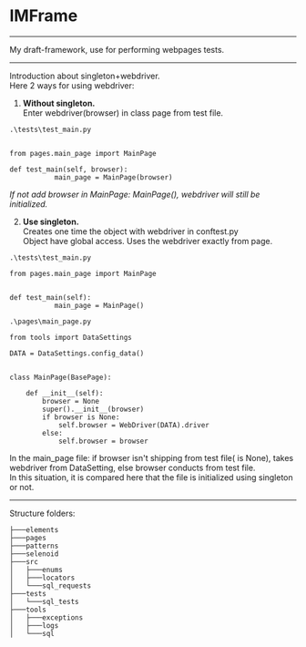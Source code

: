# IMFrame
___
My draft-framework, use for performing webpages tests.
___
Introduction about singleton+webdriver.\
Here 2 ways for using webdriver:
1. **Without singleton.**\
Enter webdriver(browser) in class page from test file.
```
.\tests\test_main.py


from pages.main_page import MainPage

def test_main(self, browser):
           main_page = MainPage(browser)
```
_If not add browser in MainPage: MainPage(), webdriver will still be initialized._

2. **Use singleton.**\
Creates one time the object with webdriver in conftest.py\
Object have global access. Uses the webdriver exactly from page.
```
.\tests\test_main.py

from pages.main_page import MainPage


def test_main(self):
           main_page = MainPage()
```

```
.\pages\main_page.py

from tools import DataSettings

DATA = DataSettings.config_data()


class MainPage(BasePage):

    def __init__(self):
        browser = None
        super().__init__(browser)
        if browser is None:
            self.browser = WebDriver(DATA).driver
        else:
            self.browser = browser
```
In the main_page file: if browser isn't shipping from test file( is None), takes webdriver from DataSetting,
else browser conducts from test file.\
In this situation, it is compared here that the file is initialized using singleton or not.
___
Structure folders:

```
├───elements
├───pages
├───patterns
├───selenoid
├───src
│   ├───enums
│   ├───locators
│   └───sql_requests
├───tests
│   └───sql_tests
├───tools
│   ├───exceptions
│   ├───logs
│   └───sql
```
